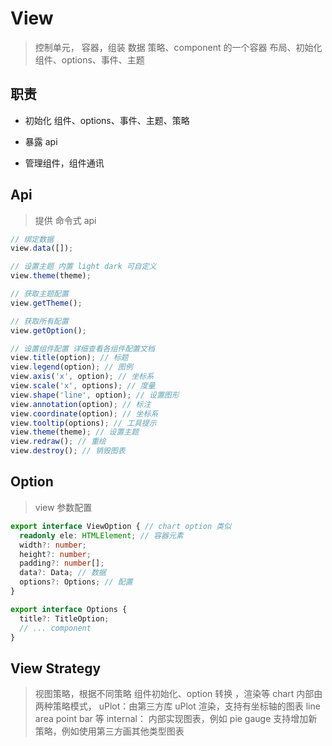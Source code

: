 # View

> 控制单元， 容器，组装 数据 策略、component 的一个容器
> 布局、初始化 组件、options、事件、主题

## 职责

- 初始化 组件、options、事件、主题、策略

- 暴露 api

- 管理组件，组件通讯

## Api

> 提供 命令式 api

```ts
// 绑定数据
view.data([]);

// 设置主题 内置 light dark 可自定义
view.theme(theme);

// 获取主题配置
view.getTheme();

// 获取所有配置
view.getOption();

// 设置组件配置 详细查看各组件配置文档
view.title(option); // 标题
view.legend(option); // 图例
view.axis('x', option); // 坐标系
view.scale('x', options); // 度量
view.shape('line', option); // 设置图形
view.annotation(option); // 标注
view.coordinate(option); // 坐标系
view.tooltip(options); // 工具提示
view.theme(theme); // 设置主题
view.redraw(); // 重绘
view.destroy(); // 销毁图表
```

## Option

> view 参数配置

```ts
export interface ViewOption { // chart option 类似
  readonly ele: HTMLElement; // 容器元素
  width?: number;
  height?: number;
  padding?: number[];
  data?: Data; // 数据
  options?: Options; // 配置
}

export interface Options {
  title?: TitleOption;
  // ... component
}
```

## View Strategy

> 视图策略，根据不同策略 组件初始化、option 转换 ，渲染等
> chart 内部由两种策略模式，
> uPlot：由第三方库 uPlot 渲染，支持有坐标轴的图表 line area point bar 等
> internal： 内部实现图表，例如 pie gauge
> 支持增加新策略，例如使用第三方画其他类型图表
